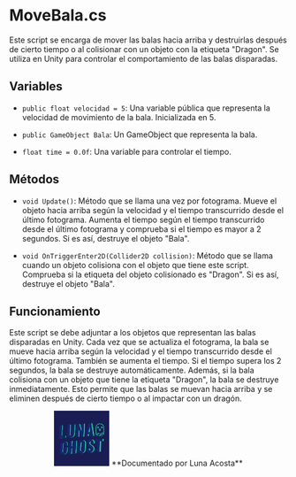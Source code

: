# MoveBala.cs

Este script se encarga de mover las balas hacia arriba y destruirlas después de cierto tiempo o al colisionar con un objeto con la etiqueta "Dragon". Se utiliza en Unity para controlar el comportamiento de las balas disparadas.

## Variables

- `public float velocidad = 5`: Una variable pública que representa la velocidad de movimiento de la bala. Inicializada en 5.

- `public GameObject Bala`: Un GameObject que representa la bala.

- `float time = 0.0f`: Una variable para controlar el tiempo.

## Métodos

- `void Update()`: Método que se llama una vez por fotograma. Mueve el objeto hacia arriba según la velocidad y el tiempo transcurrido desde el último fotograma. Aumenta el tiempo según el tiempo transcurrido desde el último fotograma y comprueba si el tiempo es mayor a 2 segundos. Si es así, destruye el objeto "Bala".

- `void OnTriggerEnter2D(Collider2D collision)`: Método que se llama cuando un objeto colisiona con el objeto que tiene este script. Comprueba si la etiqueta del objeto colisionado es "Dragon". Si es así, destruye el objeto "Bala".

## Funcionamiento

Este script se debe adjuntar a los objetos que representan las balas disparadas en Unity. Cada vez que se actualiza el fotograma, la bala se mueve hacia arriba según la velocidad y el tiempo transcurrido desde el último fotograma. También se aumenta el tiempo. Si el tiempo supera los 2 segundos, la bala se destruye automáticamente. Además, si la bala colisiona con un objeto que tiene la etiqueta "Dragon", la bala se destruye inmediatamente. Esto permite que las balas se muevan hacia arriba y se eliminen después de cierto tiempo o al impactar con un dragón.











<p align="center">
  <img src="/Imagenes/Logo_LunaGhost.png" alt="LunaGhost" width="100" height="100">
  **Documentado por Luna Acosta**
</p>